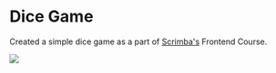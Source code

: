 # Dice Game
Created a simple dice game as a part of [Scrimba's](https://scrimba.com/) Frontend Course. 

<img src="https://media.giphy.com/media/Lkg3Bnuhbv4KA8kDhb/giphy.gif"><br>
